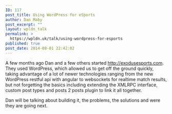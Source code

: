 ```yaml
---
ID: 117
post_title: Using WordPress for eSports
author: Dan Maby
post_excerpt: ""
layout: wpldn_talk
permalink: >
  https://wpldn.uk/talk/using-wordpress-for-esports
published: true
post_date: 2014-08-01 22:42:02
---
```

A few months ago Dan and a few others started <a href="http://exodusesports.com/">http://exodusesports.com</a>. They used WordPress, which allowed us to get off the ground quickly, taking advantage of a lot of newer technologies ranging from the new WordPress restful api with angular to websockets for realtime match results, but not forgetting the basics including extending the XMLRPC interface, custom post types and posts 2 posts plugin to link it all together.

Dan will be talking about building it, the problems, the solutions and were they are going next.